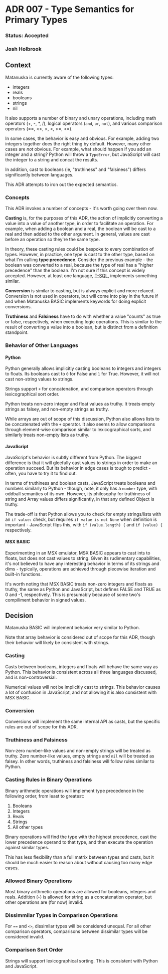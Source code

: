 # ADR 007 - Type Semantics for Primary Types

### Status: Accepted

### Josh Holbrook

## Context

Matanuska is currently aware of the following types:

- integers
- reals
- booleans
- strings
- nil

It also supports a number of binary and unary operations, including math
operators (+, -, \*, /), logical operators (`and`, `or`, `not`), and various
comparison operators (==, <>, >, <, >=, <=).

In some cases, the behavior is easy and obvious. For example, adding two
integers together does the right thing by default. However, many other cases
are _not_ obvious. For example, what should happen if you add an integer and
a string? Python will throw a `TypeError`, but JavaScript will cast the integer
to a string and concat the results.

In addition, cast to booleans (ie, "truthiness" and "falsiness") differs
significantly between languages.

This ADR attempts to iron out the expected semantics.

### Concepts

This ADR invokes a number of concepts - it's worth going over them now.

**Casting** is, for the purposes of this ADR, the action of implicitly
converting a value into a value of another type, in order to facilitate an
operation. For example, when adding a boolean and a real, the boolean will be
cast to a real and then added to the other argument. In general, values are
cast before an operation so they're the same type.

In theory, these casting rules could be bespoke to every combination of
types. However, in practice, one type is cast to the other type, based on what
I'm calling **type precedence**. Consider the previous example - the boolean
was converted to a real, because the type of real has a "higher precedence"
than the boolean. I'm not sure if this concept is widely accepted. However, at
least one language,
[T-SQL](https://learn.microsoft.com/en-us/sql/t-sql/data-types/data-type-precedence-transact-sql?view=sql-server-ver16),
implements something similar.

**Conversion** is similar to casting, but is always explicit and more relaxed.
Conversion is not used in operators, but will come into play in the future
if and when Matanuska BASIC implements keywords for doing explicit conversions.

**Truthiness** and **Falsiness** have to do with whether a value "counts"
as true or false, respectively, when executing logic operations. This is
similar to the result of converting a value into a boolean, but is distinct
from a definition standpoint.

### Behavior of Other Languages

#### Python

Python generally allows implicitly casting booleans to integers and integers
to floats. Its booleans cast to `0` for False and `1` for True. However, it
will not cast non-string values to strings.

Strings support `+` for concatenation, and comparison operators through
lexicographical sort order.

Python treats non-zero integer and float values as truthy. It treats empty
strings as falsey, and non-empty strings as truthy.

While arrays are out of scope of this discussion, Python also allows lists to
be concatenated with the `+` operator. It also seems to allow comparisons
through element-wise comparison similar to lexicographical sorts, and similarly
treats non-empty lists as truthy.

#### JavaScript

JavaScript's behavior is subtly different from Python. The biggest difference
is that it will gleefully cast values to strings in order to make an operation
succeed. But its behavior in edge cases is tough to predict - often, you have
to try it to find out.

In terms of truthiness and boolean casts, JavaScript treats booleans and
numbers similarly to Python - though, note, it only has a `number` type, with
oddball semantics of its own. However, its philosophy for truthiness of string
and Array values differs significantly, in that any defined Object is truthy.

The trade-off is that Python allows you to check for empty strings/lists with
an `if value:` check, but requires `if value is not None` when definition is
important - JavaScript flips this, with `if (value.length) {` and
`if (value) {` respectively.

#### MSX BASIC

Experimenting in an MSX emulator, MSX BASIC appears to cast ints to floats,
but does not cast values to string. Given its rudimentary capabilities, it's
not believed to have any interesting behavior in terms of its strings and
dims - typically, operations are achieved through piecewise iteration and
built-in functions.

It's worth noting that MSX BASIC treats non-zero integers and floats as
truthy, the same as Python and JavaScript, but defines FALSE and TRUE as
0 and -1, respectively. This is presumably because of some two's compiliment
behavior in signed values.

## Decision

Matanuska BASIC will implement behavior very similar to Python.

Note that array behavior is considered out of scope for this ADR, though their
behavior will likely be consistent with strings.

### Casting

Casts between booleans, integers and floats will behave the same way as
Python. This behavior is consistent across all three languages discussed,
and is non-controversial.

Numerical values will not be implicitly cast to strings. This behavior causes
a lot of confusion in JavaScript, and not allowing it is also consistent with
MSX BASIC.

### Conversion

Conversions will implement the same internal API as casts, but the specific
rules are out of scope for this ADR.

### Truthiness and Falsiness

Non-zero number-like values and non-empty strings will be treated as truthy.
Zero number-like values, empty strings and `nil` will be treated as falsey.
In other words, truthiness and falsiness will follow rules similar to Python.

### Casting Rules in Binary Operations

Binary arithmetic operations will implement type precedence in the following
order, from least to greatest:

1. Booleans
2. Integers
3. Reals
4. Strings
5. All other types

Binary operations will find the type with the highest precedence, cast the
lower precedence operand to that type, and then execute the operation against
similar types.

This has less flexibility than a full matrix between types and casts, but it
should be much easier to reason about without causing too many edge cases.

### Allowed Binary Operations

Most binary arithmetic operations are allowed for booleans, integers and
reals. Addition (`+`) is allowed for string as a concatenation operator, but
other operations are (for now) invalid.

### Dissimmilar Types in Comparison Operations

For `==` and `<>`, dissimilar types will be considered unequal. For all
other comparison operators, comparisons between dissimilar types will be
considered invalid.

### Comparison Sort Order

Strings will support lexicographical sorting. This is consistent with Python
and JavaScript.
